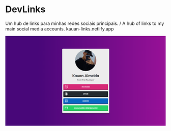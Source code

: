 # DevLinks
Um hub de links para minhas redes sociais principais. / A hub of links to my main social media accounts. kauan-links.netlify.app

![Preview do site](DevLinks/preview.png)

